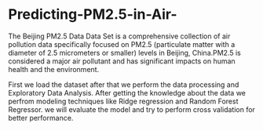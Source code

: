 # Predicting-PM2.5-in-Air-
The Beijing PM2.5 Data Data Set is a comprehensive collection of air pollution data specifically focused on PM2.5 (particulate matter with a diameter of 2.5 micrometers or smaller) levels in Beijing, China.PM2.5 is considered a major air pollutant and has significant impacts on human health and the environment.

First we load the dataset after that we perform the data processing and Exploratory Data Analysis.
After getting the knowledge about the data we perfrom modeling techniques like Ridge regression and Random Forest Regressor.
we will evaluate the model and try to perform cross validation for better performance.
